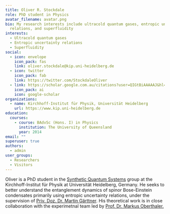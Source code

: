 ```yaml
---
title: Oliver R. Stockdale
role: PhD student in Physics
avatar_filename: avatar.png
bio: My research interests include ultracold quantum gases, entropic uncertainty
  relations, and superfluidity
interests:
  - Ultracold quantum gases
  - Entropic uncertainty relations
  - Superfluidity
social:
  - icon: envelope
    icon_pack: fas
    link: oliver.stockdale@kip.uni-heidelberg.de
  - icon: twitter
    icon_pack: fab
    link: https://twitter.com/StockdaleOliver
  - link: https://scholar.google.com.au/citations?user=QIGtBiAAAAAJ&hl=en
    icon_pack: ai
    icon: google-scholar
organizations:
  - name: Kirchhoff-Institut für Physik, Universität Heidelberg
    url: https://www.kip.uni-heidelberg.de
education:
  courses:
    - course: BAdvSc (Hons. I) in Physics
      institution: The University of Queensland
      year: 2014
email: ""
superuser: true
authors:
  - admin
user_groups:
  - Researchers
  - Visitors
---
```

Oliver is a PhD student in the [Synthetic Quantum Systems](http://www.kip.uni-heidelberg.de/synqs/) group at the Kirchhoff-Institut für Physik at Universität Heidelberg, Germany. He seeks to better understand the entanglement dynamics of spinor Bose-Einstein condensates primarily using entropic uncertainty relations, under the supervision of [Priv. Doz. Dr. Martin Gärttner](http://www.kip.uni-heidelberg.de/user/marting/). His theoretical work is in close collaboration with the experimetnal team led by [Prof. Dr. Markus Oberthaler.](http://www.kip.uni-heidelberg.de/matterwave/)